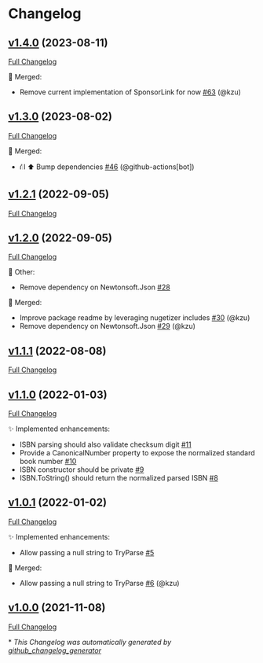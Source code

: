 # Changelog

## [v1.4.0](https://github.com/devlooped/isbn/tree/v1.4.0) (2023-08-11)

[Full Changelog](https://github.com/devlooped/isbn/compare/v1.3.0...v1.4.0)

:twisted_rightwards_arrows: Merged:

- Remove current implementation of SponsorLink for now [\#63](https://github.com/devlooped/isbn/pull/63) (@kzu)

## [v1.3.0](https://github.com/devlooped/isbn/tree/v1.3.0) (2023-08-02)

[Full Changelog](https://github.com/devlooped/isbn/compare/v1.2.1...v1.3.0)

:twisted_rightwards_arrows: Merged:

- ⛙ ⬆️ Bump dependencies [\#46](https://github.com/devlooped/isbn/pull/46) (@github-actions[bot])

## [v1.2.1](https://github.com/devlooped/isbn/tree/v1.2.1) (2022-09-05)

[Full Changelog](https://github.com/devlooped/isbn/compare/v1.2.0...v1.2.1)

## [v1.2.0](https://github.com/devlooped/isbn/tree/v1.2.0) (2022-09-05)

[Full Changelog](https://github.com/devlooped/isbn/compare/v1.1.1...v1.2.0)

:hammer: Other:

- Remove dependency on Newtonsoft.Json [\#28](https://github.com/devlooped/isbn/issues/28)

:twisted_rightwards_arrows: Merged:

- Improve package readme by leveraging nugetizer includes [\#30](https://github.com/devlooped/isbn/pull/30) (@kzu)
- Remove dependency on Newtonsoft.Json [\#29](https://github.com/devlooped/isbn/pull/29) (@kzu)

## [v1.1.1](https://github.com/devlooped/isbn/tree/v1.1.1) (2022-08-08)

[Full Changelog](https://github.com/devlooped/isbn/compare/v1.1.0...v1.1.1)

## [v1.1.0](https://github.com/devlooped/isbn/tree/v1.1.0) (2022-01-03)

[Full Changelog](https://github.com/devlooped/isbn/compare/v1.0.1...v1.1.0)

:sparkles: Implemented enhancements:

- ISBN parsing should also validate checksum digit [\#11](https://github.com/devlooped/isbn/issues/11)
- Provide a CanonicalNumber property to expose the normalized standard book number [\#10](https://github.com/devlooped/isbn/issues/10)
- ISBN constructor should be private [\#9](https://github.com/devlooped/isbn/issues/9)
- ISBN.ToString\(\) should return the normalized parsed ISBN [\#8](https://github.com/devlooped/isbn/issues/8)

## [v1.0.1](https://github.com/devlooped/isbn/tree/v1.0.1) (2022-01-02)

[Full Changelog](https://github.com/devlooped/isbn/compare/v1.0.0...v1.0.1)

:sparkles: Implemented enhancements:

- Allow passing a null string to TryParse [\#5](https://github.com/devlooped/isbn/issues/5)

:twisted_rightwards_arrows: Merged:

- Allow passing a null string to TryParse [\#6](https://github.com/devlooped/isbn/pull/6) (@kzu)

## [v1.0.0](https://github.com/devlooped/isbn/tree/v1.0.0) (2021-11-08)

[Full Changelog](https://github.com/devlooped/isbn/compare/9197e446181ebd70ab7828f53bb4200956b57d49...v1.0.0)



\* *This Changelog was automatically generated by [github_changelog_generator](https://github.com/github-changelog-generator/github-changelog-generator)*

